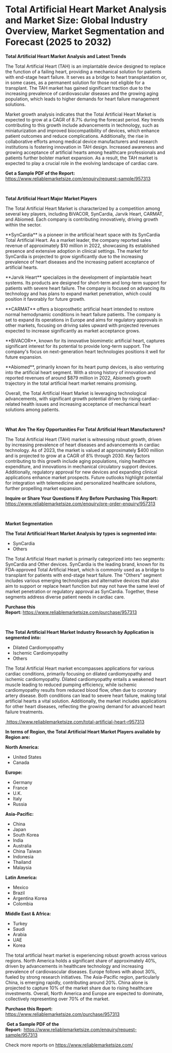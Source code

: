 <p><h1>Total Artificial Heart Market Analysis and Market Size: Global Industry Overview, Market Segmentation and Forecast (2025 to 2032)</h1></p><p><strong>Total Artificial Heart Market Analysis and Latest Trends</strong></p>
<p><p>The Total Artificial Heart (TAH) is an implantable device designed to replace the function of a failing heart, providing a mechanical solution for patients with end-stage heart failure. It serves as a bridge to heart transplantation or, in some cases, as a permanent solution for those not eligible for a transplant. The TAH market has gained significant traction due to the increasing prevalence of cardiovascular diseases and the growing aging population, which leads to higher demands for heart failure management solutions.</p><p>Market growth analysis indicates that the Total Artificial Heart Market is expected to grow at a CAGR of 8.7% during the forecast period. Key trends contributing to this growth include advancements in technology, such as miniaturization and improved biocompatibility of devices, which enhance patient outcomes and reduce complications. Additionally, the rise in collaborative efforts among medical device manufacturers and research institutions is fostering innovation in TAH design. Increased awareness and growing acceptance of artificial hearts among healthcare professionals and patients further bolster market expansion. As a result, the TAH market is expected to play a crucial role in the evolving landscape of cardiac care.</p></p>
<p><strong>Get a Sample PDF of the Report:&nbsp;</strong> <a href="https://www.reliablemarketsize.com/enquiry/request-sample/957313?utm_campaign=2445&utm_medium=2&utm_source=Github&utm_content=ia&utm_term=04032025&utm_id=total-artificial-heart">https://www.reliablemarketsize.com/enquiry/request-sample/957313</a></p>
<p>&nbsp;</p>
<p><strong>Total Artificial Heart Major Market Players</strong></p>
<p><p>The Total Artificial Heart Market is characterized by a competition among several key players, including BiVACOR, SynCardia, Jarvik Heart, CARMAT, and Abiomed. Each company is contributing innovatively, driving growth within the sector.</p><p>**SynCardia** is a pioneer in the artificial heart space with its SynCardia Total Artificial Heart. As a market leader, the company reported sales revenue of approximately $10 million in 2022, showcasing its established presence and extensive adoption in clinical settings. The market for SynCardia is projected to grow significantly due to the increasing prevalence of heart diseases and the increasing patient acceptance of artificial hearts.</p><p>**Jarvik Heart** specializes in the development of implantable heart systems. Its products are designed for short-term and long-term support for patients with severe heart failure. The company is focused on advancing its technology and has plans to expand market penetration, which could position it favorably for future growth.</p><p>**CARMAT** offers a bioprosthetic artificial heart intended to restore normal hemodynamic conditions in heart failure patients. The company is set to expand its operations in Europe and aims for regulatory approvals in other markets, focusing on driving sales upward with projected revenues expected to increase significantly as market acceptance grows.</p><p>**BiVACOR**, known for its innovative biomimetic artificial heart, captures significant interest for its potential to provide long-term support. The company's focus on next-generation heart technologies positions it well for future expansion.</p><p>**Abiomed**, primarily known for its heart pump devices, is also venturing into the artificial heart segment. With a strong history of innovation and reported revenues of around $879 million in 2022, Abiomed’s growth trajectory in the total artificial heart market remains promising.</p><p>Overall, the Total Artificial Heart Market is leveraging technological advancements, with significant growth potential driven by rising cardiac-related health issues and increasing acceptance of mechanical heart solutions among patients.</p></p>
<p>&nbsp;</p>
<p><strong>What Are The Key Opportunities For Total Artificial Heart Manufacturers?</strong></p>
<p><p>The Total Artificial Heart (TAH) market is witnessing robust growth, driven by increasing prevalence of heart diseases and advancements in cardiac technology. As of 2023, the market is valued at approximately $400 million and is projected to grow at a CAGR of 8% through 2030. Key factors contributing to this growth include aging populations, rising healthcare expenditure, and innovations in mechanical circulatory support devices. Additionally, regulatory approval for new devices and expanding clinical applications enhance market prospects. Future outlooks highlight potential for integration with telemedicine and personalized healthcare solutions, further propelling market expansion.</p></p>
<p><strong>Inquire or Share Your Questions If Any Before Purchasing This Report:</strong> <a href="https://www.reliablemarketsize.com/enquiry/pre-order-enquiry/957313?utm_campaign=2445&utm_medium=2&utm_source=Github&utm_content=ia&utm_term=04032025&utm_id=total-artificial-heart">https://www.reliablemarketsize.com/enquiry/pre-order-enquiry/957313</a></p>
<p>&nbsp;</p>
<p><strong>Market Segmentation</strong></p>
<p><strong>The Total Artificial Heart Market Analysis by types is segmented into:</strong></p>
<p><ul><li>SynCardia</li><li>Others</li></ul></p>
<p><p>The Total Artificial Heart market is primarily categorized into two segments: SynCardia and Other devices. SynCardia is the leading brand, known for its FDA-approved Total Artificial Heart, which is commonly used as a bridge to transplant for patients with end-stage heart failure. The "Others" segment includes various emerging technologies and alternative devices that also aim to support or replace heart function but may not have the same level of market penetration or regulatory approval as SynCardia. Together, these segments address diverse patient needs in cardiac care.</p></p>
<p><strong>Purchase this Report:&nbsp;</strong><a href="https://www.reliablemarketsize.com/purchase/957313?utm_campaign=2445&utm_medium=2&utm_source=Github&utm_content=ia&utm_term=04032025&utm_id=total-artificial-heart">https://www.reliablemarketsize.com/purchase/957313</a></p>
<p>&nbsp;</p>
<p><strong>The Total Artificial Heart Market Industry Research by Application is segmented into:</strong></p>
<p><ul><li>Dilated Cardiomyopathy</li><li>Ischemic Cardiomyopathy</li><li>Others</li></ul></p>
<p><p>The Total Artificial Heart market encompasses applications for various cardiac conditions, primarily focusing on dilated cardiomyopathy and ischemic cardiomyopathy. Dilated cardiomyopathy entails a weakened heart muscle leading to reduced pumping efficiency, while ischemic cardiomyopathy results from reduced blood flow, often due to coronary artery disease. Both conditions can lead to severe heart failure, making total artificial hearts a vital solution. Additionally, the market includes applications for other heart diseases, reflecting the growing demand for advanced heart failure treatments.</p></p>
<p><a href="https://www.reliablemarketsize.com/total-artificial-heart-r957313?utm_campaign=2445&utm_medium=2&utm_source=Github&utm_content=ia&utm_term=04032025&utm_id=total-artificial-heart">&nbsp;https://www.reliablemarketsize.com/total-artificial-heart-r957313</a></p>
<p><strong>In terms of Region, the Total Artificial Heart Market Players available by Region are:</strong></p>
<p>
    <p> <strong> North America: </strong>
        <ul>
            <li>United States</li>
            <li>Canada</li>
        </ul>
        </p> 
    <p> <strong> Europe: </strong>
        <ul>
            <li>Germany</li>
            <li>France</li>
            <li>U.K.</li>
            <li>Italy</li>
            <li>Russia</li>
        </ul>
        </p> 
    <p> <strong> Asia-Pacific: </strong>
        <ul>
            <li>China</li>
            <li>Japan</li>
            <li>South Korea</li>
            <li>India</li>
            <li>Australia</li>
            <li>China Taiwan</li>
            <li>Indonesia</li>
            <li>Thailand</li>
            <li>Malaysia</li>
        </ul>
        </p> 
    <p> <strong> Latin America: </strong>
        <ul>
            <li>Mexico</li>
            <li>Brazil</li>
            <li>Argentina Korea</li>
            <li>Colombia</li>
        </ul>
        </p> 
    <p> <strong> Middle East & Africa: </strong>
        <ul>
            <li>Turkey</li>
            <li>Saudi</li>
            <li>Arabia</li>
            <li>UAE</li>
            <li>Korea</li>
        </ul>
    </p>
    </p>
<p><p>The total artificial heart market is experiencing robust growth across various regions. North America holds a significant share of approximately 40%, driven by advancements in healthcare technology and increasing prevalence of cardiovascular diseases. Europe follows with about 30%, fueled by strong research initiatives. The Asia-Pacific region, particularly China, is emerging rapidly, contributing around 20%. China alone is projected to capture 10% of the market share due to rising healthcare investments. Overall, North America and Europe are expected to dominate, collectively representing over 70% of the market.</p></p>
<p><strong>Purchase this Report: </strong><a href="https://www.reliablemarketsize.com/purchase/957313?utm_campaign=2445&utm_medium=2&utm_source=Github&utm_content=ia&utm_term=04032025&utm_id=total-artificial-heart">https://www.reliablemarketsize.com/purchase/957313</a></p>
<p>&nbsp;<strong>Get a Sample PDF of the Report:&nbsp;&nbsp;</strong><a href="https://www.reliablemarketsize.com/enquiry/request-sample/957313?utm_campaign=2445&utm_medium=2&utm_source=Github&utm_content=ia&utm_term=04032025&utm_id=total-artificial-heart">https://www.reliablemarketsize.com/enquiry/request-sample/957313</a></p>
<p><strong></strong></p>
<p>Check more reports on <a href="https://www.reliablemarketsize.com/?utm_campaign=2445&utm_medium=2&utm_source=Github&utm_content=ia&utm_term=04032025&utm_id=total-artificial-heart">https://www.reliablemarketsize.com/</a></p>